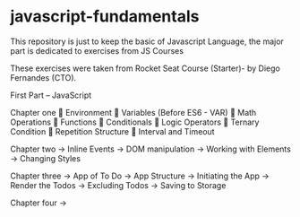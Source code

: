 # javascript-fundamentals
This repository is just to keep the basic of Javascript Language, the major part is dedicated to exercises from JS Courses

These exercises were taken from Rocket Seat Course (Starter)- by Diego Fernandes (CTO).

First Part – JavaScript 

Chapter one
	Environment 
	Variables (Before ES6 - VAR)
	Math Operations
	Functions
	Conditionals
	Logic Operators
	Ternary Condition
	Repetition Structure
	Interval and Timeout


Chapter two
-> Inline Events
-> DOM manipulation
-> Working with Elements
-> Changing Styles


Chapter three
-> App of To Do
-> App Structure
-> Initiating the App
-> Render the Todos
-> Excluding Todos
-> Saving to Storage

Chapter four
->

